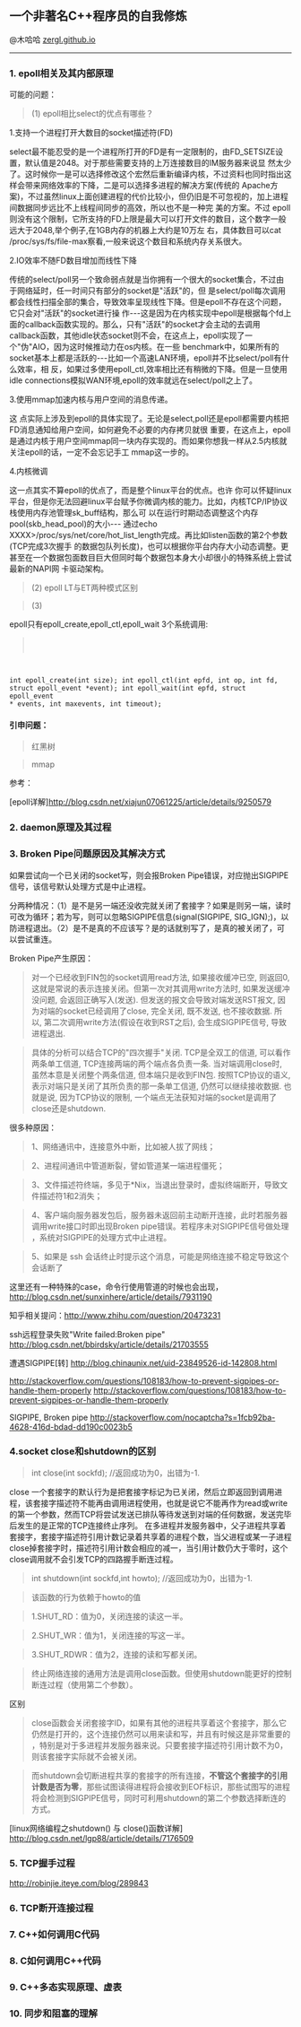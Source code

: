 ## 一个非著名C++程序员的自我修炼

@木哈哈 [zergl.github.io](http://zergl.github.io)

-------------------------------

### 1. epoll相关及其内部原理

可能的问题：
> (1) epoll相比select的优点有哪些？

1.支持一个进程打开大数目的socket描述符(FD)

select最不能忍受的是一个进程所打开的FD是有一定限制的，由FD_SETSIZE设置，默认值是2048。对于那些需要支持的上万连接数目的IM服务器来说显 然太少了。这时候你一是可以选择修改这个宏然后重新编译内核，不过资料也同时指出这样会带来网络效率的下降，二是可以选择多进程的解决方案(传统的 Apache方案)，不过虽然linux上面创建进程的代价比较小，但仍旧是不可忽视的，加上进程间数据同步远比不上线程间同步的高效，所以也不是一种完 美的方案。不过 epoll则没有这个限制，它所支持的FD上限是最大可以打开文件的数目，这个数字一般远大于2048,举个例子,在1GB内存的机器上大约是10万左 右，具体数目可以cat /proc/sys/fs/file-max察看,一般来说这个数目和系统内存关系很大。

2.IO效率不随FD数目增加而线性下降

传统的select/poll另一个致命弱点就是当你拥有一个很大的socket集合，不过由于网络延时，任一时间只有部分的socket是"活跃"的，但 是select/poll每次调用都会线性扫描全部的集合，导致效率呈现线性下降。但是epoll不存在这个问题，它只会对"活跃"的socket进行操 作---这是因为在内核实现中epoll是根据每个fd上面的callback函数实现的。那么，只有"活跃"的socket才会主动的去调用 callback函数，其他idle状态socket则不会，在这点上，epoll实现了一个"伪"AIO，因为这时候推动力在os内核。在一些 benchmark中，如果所有的socket基本上都是活跃的---比如一个高速LAN环境，epoll并不比select/poll有什么效率，相 反，如果过多使用epoll_ctl,效率相比还有稍微的下降。但是一旦使用idle connections模拟WAN环境,epoll的效率就远在select/poll之上了。

3.使用mmap加速内核与用户空间的消息传递。

这 点实际上涉及到epoll的具体实现了。无论是select,poll还是epoll都需要内核把FD消息通知给用户空间，如何避免不必要的内存拷贝就很 重要，在这点上，epoll是通过内核于用户空间mmap同一块内存实现的。而如果你想我一样从2.5内核就关注epoll的话，一定不会忘记手工 mmap这一步的。

4.内核微调

这一点其实不算epoll的优点了，而是整个linux平台的优点。也许 你可以怀疑linux平台，但是你无法回避linux平台赋予你微调内核的能力。比如，内核TCP/IP协议栈使用内存池管理sk_buff结构，那么可 以在运行时期动态调整这个内存pool(skb_head_pool)的大小--- 通过echo XXXX>/proc/sys/net/core/hot_list_length完成。再比如listen函数的第2个参数(TCP完成3次握手 的数据包队列长度)，也可以根据你平台内存大小动态调整。更甚至在一个数据包面数目巨大但同时每个数据包本身大小却很小的特殊系统上尝试最新的NAPI网 卡驱动架构。

> (2) epoll LT与ET两种模式区别

> (3)

epoll只有epoll_create,epoll_ctl,epoll_wait 3个系统调用:
> <pre><code>
int epoll_create(int size);
int epoll_ctl(int epfd, int op, int fd, struct epoll_event *event);
int epoll_wait(int epfd, struct epoll_event * events, int maxevents, int timeout);
</code></pre>

#### 引申问题：
> 红黑树

> mmap

>

参考：

[epoll详解]http://blog.csdn.net/xiajun07061225/article/details/9250579

### 2. daemon原理及其过程

### 3. Broken Pipe问题原因及其解决方式
如果尝试向一个已关闭的socket写，则会报Broken Pipe错误，对应抛出SIGPIPE信号，该信号默认处理方式是中止进程。

分两种情况：（1）是不是另一端还没收完就关闭了套接字？如果是则另一端，读时可改为循环；若为写，则可以忽略SIGPIPE信息(signal(SIGPIPE, SIG_IGN);)，以防进程退出。（2）是不是真的不应该写？是的话就别写了，是真的被关闭了，可以尝试重连。

Broken Pipe产生原因：

> 对一个已经收到FIN包的socket调用read方法, 如果接收缓冲已空, 则返回0, 
这就是常说的表示连接关闭。但第一次对其调用write方法时, 如果发送缓冲没问题, 
会返回正确写入(发送). 但发送的报文会导致对端发送RST报文, 
因为对端的socket已经调用了close, 完全关闭, 既不发送, 也不接收数据. 所以, 
第二次调用write方法(假设在收到RST之后), 会生成SIGPIPE信号, 导致进程退出.

> 具体的分析可以结合TCP的"四次握手"关闭. TCP是全双工的信道, 可以看作两条单工信道, TCP连接两端的两个端点各负责一条. 当对端调用close时, 虽然本意是关闭整个两条信道, 但本端只是收到FIN包. 按照TCP协议的语义, 表示对端只是关闭了其所负责的那一条单工信道, 仍然可以继续接收数据. 也就是说, 因为TCP协议的限制, 一个端点无法获知对端的socket是调用了close还是shutdown.


很多种原因：

> 1、网络通讯中，连接意外中断，比如被人拔了网线；

> 2、进程间通讯中管道断裂，譬如管道某一端进程僵死；

> 3、文件描述符终端，多见于*Nix，当退出登录时，虚拟终端断开，导致文件描述符1和2消失；

> 4、客户端向服务器发包后，服务器未返回前主动断开连接，此时若服务器调用write接口时即出现Broken pipe错误。若程序未对SIGPIPE信号做处理 ，系统对SIGPIPE的处理方式中止进程。

> 5、如果是 ssh 会话终止时提示这个消息，可能是网络连接不稳定导致这个会话断了


这里还有一种特殊的case，命令行使用管道的时候也会出现，http://blog.csdn.net/sunxinhere/article/details/7931190

知乎相关提问：http://www.zhihu.com/question/20473231

ssh远程登录失败"Write failed:Broken pipe" http://blog.csdn.net/bbirdsky/article/details/21703555

遭遇SIGPIPE[转] http://blog.chinaunix.net/uid-23849526-id-142808.html

http://stackoverflow.com/questions/108183/how-to-prevent-sigpipes-or-handle-them-properly http://stackoverflow.com/questions/108183/how-to-prevent-sigpipes-or-handle-them-properly

SIGPIPE, Broken pipe http://stackoverflow.com/nocaptcha?s=1fcb92ba-4628-416d-bdad-dd190c0023b5

### 4.socket close和shutdown的区别

> int close(int sockfd);     //返回成功为0，出错为-1.

close 一个套接字的默认行为是把套接字标记为已关闭，然后立即返回到调用进程，该套接字描述符不能再由调用进程使用，也就是说它不能再作为read或write的第一个参数，然而TCP将尝试发送已排队等待发送到对端的任何数据，发送完毕后发生的是正常的TCP连接终止序列。
在多进程并发服务器中，父子进程共享着套接字，套接字描述符引用计数记录着共享着的进程个数，当父进程或某一子进程close掉套接字时，描述符引用计数会相应的减一，当引用计数仍大于零时，这个close调用就不会引发TCP的四路握手断连过程。

> int shutdown(int sockfd,int howto);  //返回成功为0，出错为-1.

> 该函数的行为依赖于howto的值

>    1.SHUT_RD：值为0，关闭连接的读这一半。

>    2.SHUT_WR：值为1，关闭连接的写这一半。

>    3.SHUT_RDWR：值为2，连接的读和写都关闭。

>    终止网络连接的通用方法是调用close函数。但使用shutdown能更好的控制断连过程（使用第二个参数）。
  
区别

>    close函数会关闭套接字ID，如果有其他的进程共享着这个套接字，那么它仍然是打开的，这个连接仍然可以用来读和写，并且有时候这是非常重要的 ，特别是对于多进程并发服务器来说。只要套接字描述符引用计数不为0，则该套接字实际就不会被关闭。

>   而shutdown会切断进程共享的套接字的所有连接，<b>不管这个套接字的引用计数是否为零</b>，那些试图读得进程将会接收到EOF标识，那些试图写的进程将会检测到SIGPIPE信号，同时可利用shutdown的第二个参数选择断连的方式。
     
[linux网络编程之shutdown() 与 close()函数详解] http://blog.csdn.net/lgp88/article/details/7176509

### 5. TCP握手过程
http://robinjie.iteye.com/blog/289843

### 6. TCP断开连接过程

### 7. C++如何调用C代码

### 8. C如何调用C++代码

### 9. C++多态实现原理、虚表

### 10. 同步和阻塞的理解

